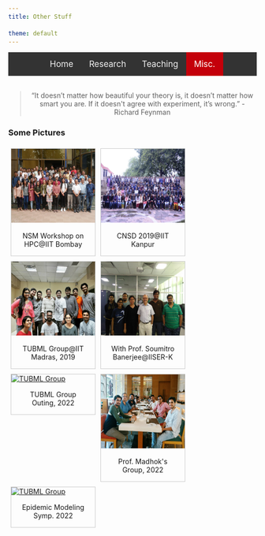 ```yaml
---
title: Other Stuff

theme: default
---
```

<style>
    
/* Add a black background color to the top navigation */
.topnav {
  background-color: #333;
  overflow: hidden;
  display:flex;
  justify-content:center;
}

/* Style the links inside the navigation bar */
.topnav a {
  float: left;
  color: #f2f2f2;
  text-align: center;
  padding: 14px 16px;
  text-decoration: none;
  font-size: 17px;
}

/* Change the color of links on hover */
.topnav a:hover {
  background-color: #ddd;
  color: black;
}

/* Add a color to the active/current link */
.topnav a.active {
  background-color: #c4000a;
  color: white;
}

div.gallery {
  margin: 5px;
  float: left;
  border: 1px solid #ccc;
  width: 170px;
}

div.gallery:hover {
  border: 1px solid #777;
}

div.gallery img {
  width: 100%;
  height: 150px;
}

div.desc {
  padding: 15px;
  text-align: center;
}

.div2 {
  clear: left;
}

</style>
<div class="topnav">
<div>
  <a href="index.html">Home</a>
  <a href="res_pub_conf.html">Research</a>
  <a href="teaching.html">Teaching</a>
  <a class="active" href="misc.html">Misc.</a>
</div>
</div>
<br>

> <div align="center"> <p> “It doesn’t matter how beautiful your theory is, it doesn’t matter how smart you are. If it doesn't agree with experiment, it’s wrong.” - Richard Feynman </p> </div>

### Some Pictures
<div>
<div class="gallery">
  <a target="_blank" href="img/gallery/nsmbombay.jpg">
    <img src="img/gallery/nsmbombay.jpg" alt="NSM Bombay" width="600" height="400">
  </a>
  <div class="desc">NSM Workshop on HPC@IIT Bombay</div>
</div>

<div class="gallery">
  <a target="_blank" href="img/gallery/cnsdiitk.jpeg">
    <img src="img/gallery/cnsdiitk.jpeg" alt="CNSD Kanpur" width="600" height="400">
  </a>
  <div class="desc">CNSD 2019@IIT Kanpur</div>
</div>

<div class="gallery">
  <a target="_blank" href="img/gallery/tubml1.jpeg">
    <img src="img/gallery/tubml1.jpeg" alt="TUBML Group" width="600" height="400">
  </a>
  <div class="desc">TUBML Group@IIT Madras, 2019</div>
</div>

<div class="gallery">
  <a target="_blank" href="img/gallery/iiser.jpg">
    <img src="img/gallery/iiser.jpg" alt="TUBML Group" width="600" height="400">
  </a>
  <div class="desc">With Prof. Soumitro Banerjee@IISER-K</div>
</div>

<div class="gallery">
  <a target="_blank" href="img/gallery/tubml22.png">
    <img src="img/gallery/tubml22.png" alt="TUBML Group" width="600" height="400">
  </a>
  <div class="desc">TUBML Group Outing, 2022</div>
</div>

<div class="gallery">
  <a target="_blank" href="img/gallery/vaibhav_group.jpg">
    <img src="img/gallery/vaibhav_group.jpg" alt="TUBML Group" width="600" height="400">
  </a>
  <div class="desc">Prof. Madhok's Group, 2022</div>
</div>

<div class="gallery">
  <a target="_blank" href="img/gallery/new.jpg">
    <img src="img/gallery/new.jpg" alt="TUBML Group" width="600" height="400">
  </a>
  <div class="desc">Epidemic Modeling Symp. 2022</div>
</div>

</div>



<!--
<div class="div2">

<br>

<h3>Random Things</h3>

<ol>
<li><a href="https://dashing-kiwi-f01.notion.site/Random-stuff-I-find-extremely-interesting-and-or-useful-bdf4d7b424a440beac9458d986d56aac)">Random stuff I find extremely interesting and/or useful</a>.</li>

<li><a href="https://www.gnu.org/software/gsl/doc/html/index.html">GNU Scientific Library (GSL)</a> - a very important numerical C/C++ library.</li>
  
<li>A benchmark suite for workstations - see <a href="https://github.com/dhrubajyoti98/HPPWB">here</a>.</li>

<li>The definitive OpenMP resource : <a href="https://youtube.com/playlist?list=PLLX-Q6B8xqZ8n8bwjGdzBJ25X2utwnoEG">"A Hands-On Introduction to OpenMP"</a>.</li>
  
<li>A collection of OpenACC resources : <a href="https://drive.google.com/drive/folders/12oNwTvN4Dns6pTldCJArB1tQn7AuBwQM?usp=sharing">[OpenACC slides]</a>.</li>

</ol>

</div>
-->